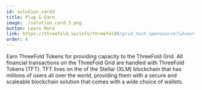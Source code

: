 ```yaml
---
id: solution_card3
title: Plug & Earn
image: ./solution_card_3.png
button: Learn More
link: https://threefold.io/info/threefold#/grid_tech_opensource?id=our-automation-layer
order: 4
---
```


Earn ThreeFold Tokens for providing capacity to the ThreeFold Grid. All financial transactions on the ThreeFold Grid are handled with ThreeFold Tokens (TFT). TFT lives on the of the Stellar (XLM) blockchain that has millions of users all over the world, providing them with a secure and scaleable blockchain solution that comes with a wide choice of wallets.
